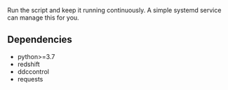 Run the script and keep it running continuously. A simple systemd service can manage this for you.

## Dependencies
- python>=3.7
- redshift
- ddccontrol
- requests
